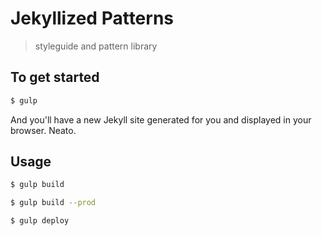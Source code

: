 # Jekyllized Patterns

> styleguide and pattern library

## To get started

```sh
$ gulp
```

And you'll have a new Jekyll site generated for you and displayed in your
browser. Neato.

## Usage

```sh
$ gulp build
```

```sh
$ gulp build --prod
```

```sh
$ gulp deploy
```
